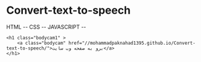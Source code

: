 # Convert-text-to-speech
HTML -- CSS -- JAVASCRIPT --
<br>

    <h1 class="bodycam1" > 
        <a class="bodycam" href="//mohammadpaknahad1395.github.io/Convert-text-to-speech/">برو به صفحه وب سایت</a>
    </h1>

<br>
